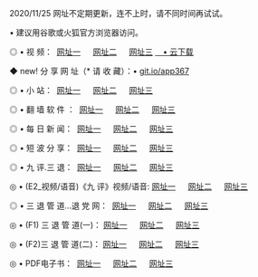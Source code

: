 <p>2020/11/25 网址不定期更新，连不上时，请不同时间再试试。
<p>• 建议用谷歌或火狐官方浏览器访问。
<p>◎ • 视 频： 
<a href="http://bgg.ynews.cyou/" target="_blank">网址一</a> 　 
<a href="http://bac.ynews.cyou/" target="_blank">网址二</a> 　 
<a href="http://bac.ynews.cyou/b.html" target="_blank">网址三</a>
<a href="https://yadi.sk/d/d0sUeAOpal3njw" target="_blank">　• 云下载 </a></p>
<p>◆ new! 分 享 网 址（* 请 收 藏）：• <a href="http://boh.ynews.cyou/a.html">git.io/app367</a></p>

<p>◎ • 小 站：  
<a href="http://bgg.ynews.cyou/f.html" target="_blank">网址一</a> 　 
<a href="http://bac.ynews.cyou/h.html" target="_blank">网址二</a> 　 
<a href="http://bac.ynews.cyou/k/" target="_blank">网址三</a></p>
<p>◎ • 翻 墙 软 件 ：  
<a href="http://bgg.ynews.cyou/ff/" target="_blank">网址一</a> 　 
<a href="http://bac.ynews.cyou/s/read/a1_nd.html" target="_blank">网址二</a> 　 
<a href="http://bac.ynews.cyou/ff/index.html" target="_blank">网址三</a></p>
<p>◎ • 每 日 新 闻：  
<a href="http://bgg.ynews.cyou/day/" target="_blank">网址一</a> 　 
<a href="http://bac.ynews.cyou/day/" target="_blank">网址二</a> 　 
<a href="http://bac.ynews.cyou/day/index.html" target="_blank">网址三</a></p>
<p>◎ • 短 波 分 享：  
<a href="http://bgg.ynews.cyou/h/" target="_blank">网址一</a> 　 
<a href="http://bac.ynews.cyou/h/" target="_blank">网址二</a> 　 
<a href="http://bac.ynews.cyou/h/index.html" target="_blank">网址三</a></p>
<p>◎ • 九 评.三 退：  
<a href="http://bgg.ynews.cyou/t/" target="_blank">网址一</a> 　 
<a href="http://bac.ynews.cyou/v2/index.html" target="_blank">网址二</a> 　 
<a href="http://bac.ynews.cyou/tt/index.html" target="_blank">网址三</a> 　</p>
<p>◎ • (E2_视频/语音)《九 评》视频/语音: 
<a href="http://bac.ynews.cyou/7738.html" target="_blank">网址一</a> 　 
<a href="http://bac.ynews.cyou/7614.html" target="_blank">网址二</a> 　 
<a href="http://bac.ynews.cyou/7633.html" target="_blank">网址三</a></p>
<p>◎ • 三 退 管 道...退 党 网：  
<a href="http://bgg.ynews.cyou/go/td1.html" target="_blank">网址一</a> 　 
<a href="http://bac.ynews.cyou/go/td2.html" target="_blank">网址二</a> 　 
<a href="http://bac.ynews.cyou/go/td3.html" target="_blank">网址三</a></p>
<p>◎ • (F1) 三 退 管 道(一)： 
<a href="http://bgg.ynews.cyou/dd/" target="_blank">网址一</a> 　 
<a href="http://bac.ynews.cyou/s/read/a1_tdx.html" target="_blank">网址二</a> 　 
<a href="http://bac.ynews.cyou/dd/" target="_blank">网址三</a></p>
<p>◎ • (F2)三 退 管 道(二)： 
<a href="http://bac.ynews.cyou/d/" target="_blank">网址一</a> 　 
<a href="http://bgg.ynews.cyou/d/index.html" target="_blank">网址二</a> 　 
<a href="http://bac.ynews.cyou/d/" target="_blank">网址三</a></p>
<p>◎ • PDF电子书：  
<a href="http://bgg.ynews.cyou/p/" target="_blank">网址一</a> 　 
<a href="http://bac.ynews.cyou/p/index.html" target="_blank">网址二</a> 　 
<a href="http://bac.ynews.cyou/p/" target="_blank">网址三</a></p>
